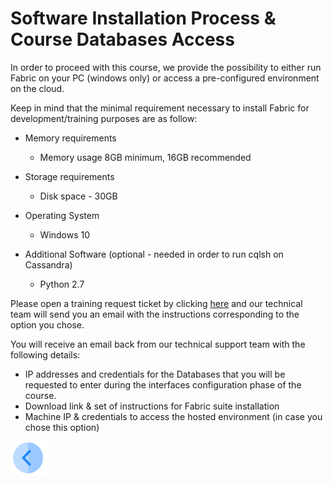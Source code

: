 # Software Installation Process & Course Databases Access 


In order to proceed with this course, we provide the possibility to either run Fabric on your PC (windows only) or access a pre-configured environment on the cloud.

Keep in mind that the minimal requirement necessary to install Fabric for development/training purposes are as follow:
* Memory requirements
   * Memory usage	8GB minimum, 16GB recommended
   
* Storage requirements 
   * Disk space - 30GB

* Operating System
   * Windows 10

* Additional Software (optional - needed in order to run cqlsh on Cassandra)
   * Python 2.7

Please open a training request ticket by clicking [here](https:\\www.k2view.com) and our technical team will send you an email with the instructions corresponding to the option you chose.

You will receive an email back from our technical support team with the following details:
- IP addresses and credentials for the Databases that you will be requested to enter during the interfaces configuration phase of the course.
- Download link & set of instructions for Fabric suite installation
- Machine IP & credentials to access the hosted environment (in case you chose this option)

[<img align="left" width="60" height="54" src="/articles/images/Previous.png">](/academy/Training_Level_1/01_Fabric_Introduction/1_3_course_user_story.md)

